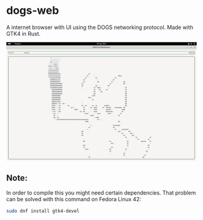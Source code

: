 # dogs-web
A internet browser with UI using the DOGS networking protocol. Made with GTK4 in Rust.

![A fluffy character smoking a blunt sent through this project's browser in text-art form](blunt_sent_through_dogs.png)

## Note:
In order to compile this you might need certain dependencies.
That problem can be solved with this command on Fedora Linux 42:
```sh
sudo dnf install gtk4-devel
```
